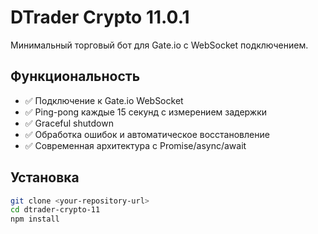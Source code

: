 # DTrader Crypto 11.0.1

Минимальный торговый бот для Gate.io с WebSocket подключением.

## Функциональность

- ✅ Подключение к Gate.io WebSocket
- ✅ Ping-pong каждые 15 секунд с измерением задержки
- ✅ Graceful shutdown
- ✅ Обработка ошибок и автоматическое восстановление
- ✅ Современная архитектура с Promise/async/await

## Установка

```bash
git clone <your-repository-url>
cd dtrader-crypto-11
npm install
```
